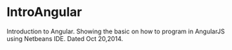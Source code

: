 IntroAngular
============

Introduction to Angular. Showing the basic on how to program in AngularJS using Netbeans IDE. Dated Oct 20,2014.
